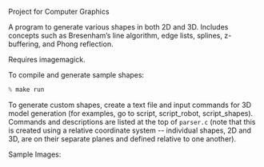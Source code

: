 Project for Computer Graphics 

A program to generate various shapes in both 2D and 3D. Includes concepts such as Bresenham’s line algorithm, edge lists, splines, z-buffering, and Phong reflection.

Requires imagemagick.

To compile and generate sample shapes:
```c
% make run
```

To generate custom shapes, create a text file and input commands for 3D model generation (for examples, go to script, script_robot, script_shapes).
Commands and descriptions are listed at the top of ```parser.c``` (note that this is created using a relative coordinate system -- individual shapes, 2D and 3D, are on their separate planes and defined relative to one another).

Sample Images:


